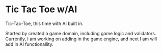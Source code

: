 # Tic Tac Toe w/AI
Tic-Tac-Toe, this time with AI built in.

Started by created a game domain, including game logic and validators. Currently, I am working on adding in the game engine, and next I am will add in AI functionallity. 
